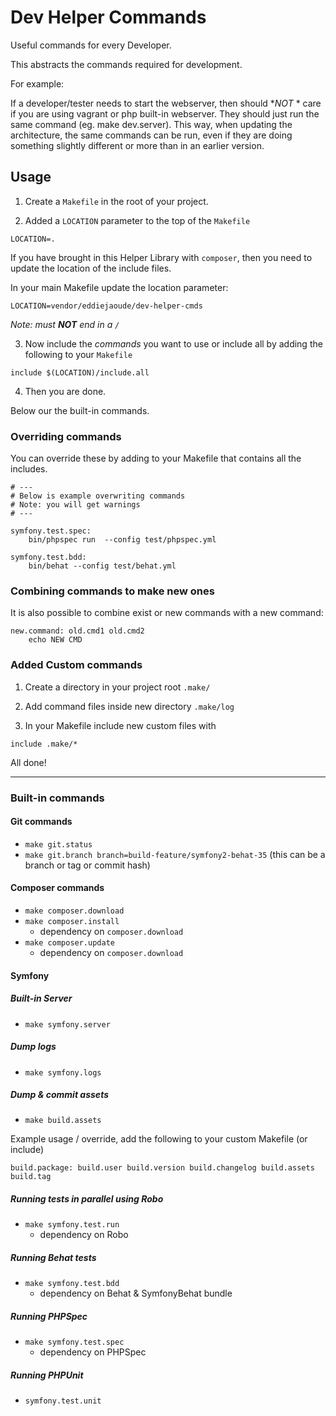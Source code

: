 # Dev Helper Commands

Useful commands for every Developer.

This abstracts the commands required for development.

For example:

If a developer/tester needs to start the webserver, then should **NOT* * care if you are using vagrant or php built-in webserver.
They should just run the same command (eg. make dev.server). This way, when updating the architecture, the same commands 
 can be run, even if they are doing something slightly different or more than in an earlier version.

## Usage

1. Create a `Makefile` in the root of your project.

2. Added a `LOCATION` parameter to the top of the `Makefile`

```
LOCATION=.
```

If you have brought in this Helper Library with `composer`, then you need to update the location of the include files.

In your main Makefile update the location parameter:

```
LOCATION=vendor/eddiejaoude/dev-helper-cmds
```

*Note: must **NOT** end in a `/`*

3. Now include the *commands* you want to use or include all by adding the following to your `Makefile`

```
include $(LOCATION)/include.all
```

4. Then you are done.

Below our the built-in commands. 
 
### Overriding commands

You can override these by adding to your Makefile that contains all the includes.

```
# ---
# Below is example overwriting commands
# Note: you will get warnings
# ---

symfony.test.spec:
	bin/phpspec run  --config test/phpspec.yml

symfony.test.bdd:
	bin/behat --config test/behat.yml 
```

### Combining commands to make new ones

It is also possible to combine exist or new commands with a new command:

```
new.command: old.cmd1 old.cmd2
    echo NEW CMD
```

### Added Custom commands

1. Create a directory in your project root `.make/`

2. Add command files inside new directory `.make/log`

3. In your Makefile include new custom files with
 
```
include .make/*
```

All done!


---

### Built-in commands

#### Git commands

* `make git.status`
* `make git.branch branch=build-feature/symfony2-behat-35` (this can be a branch or tag or commit hash)

#### Composer commands

* `make composer.download`
* `make composer.install`
    * dependency on `composer.download`
* `make composer.update`
    * dependency on `composer.download`

#### Symfony

##### Built-in Server

* `make symfony.server`

##### Dump logs

* `make symfony.logs`

##### Dump & commit assets

* `make build.assets`

Example usage / override, add the following to your custom Makefile (or include) 

```build.package: build.user build.version build.changelog build.assets build.tag```

##### Running tests in parallel using Robo

* `make symfony.test.run`
    * dependency on Robo

##### Running Behat tests

* `make symfony.test.bdd`
    * dependency on Behat & SymfonyBehat bundle
    
##### Running PHPSpec

* `make symfony.test.spec`
    * dependency on PHPSpec
    
##### Running PHPUnit

* `symfony.test.unit`

